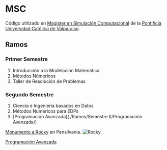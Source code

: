 # MSC
Código utilizado en [Magister en Simulación Computacional](https://www.postgradospucv.cl/index.php/magister-en-simulacion-computacional/) de la [Pontificia Universidad Católica de Valparaíso](http://www.pucv.cl).

## Ramos

### Primer Semestre

1.  Introducción a la Modelación Matemática
2.  Métodos Númericos
3.  Taller de Resolución de Problemas

### Segundo Semestre

1.  Ciencia e Ingeniería basados en Datos
2.  Métodos Numéricos para EDPs
3.  [Programación Avanzada](./Ramos/Semestre II/Programación Avanzada/)

[Monumento a Rocky](/Imagenes/Rocky.jpeg) en Pensilvania. 
![Rocky](https://github.com/user-attachments/assets/f1939ba6-aa79-49f4-b9ad-4b025fedafaa)



[Programación Avanzada](/Ramos/Segundo%20Semestre/Programación%20Avanzada)
